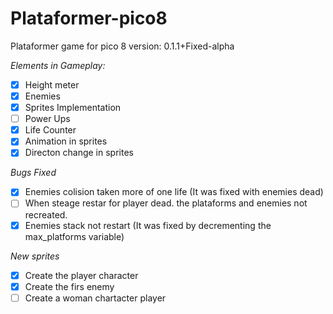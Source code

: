 # Plataformer-pico8
Plataformer game for pico 8
version: 0.1.1+Fixed-alpha

*Elements in Gameplay:*
- [x] Height meter
- [x] Enemies
- [x] Sprites Implementation
- [ ] Power Ups
- [x] Life Counter
- [x] Animation in sprites
- [x] Directon change in sprites

*Bugs Fixed*
- [x] Enemies colision taken more of one life (It was fixed with enemies dead)
- [ ] When steage restar for player dead. the plataforms and enemies not recreated.
- [x] Enemies stack not restart (It was fixed by decrementing the max_platforms variable)

*New sprites*
- [x] Create the player character
- [x] Create the firs enemy
- [ ] Create a woman chartacter player
